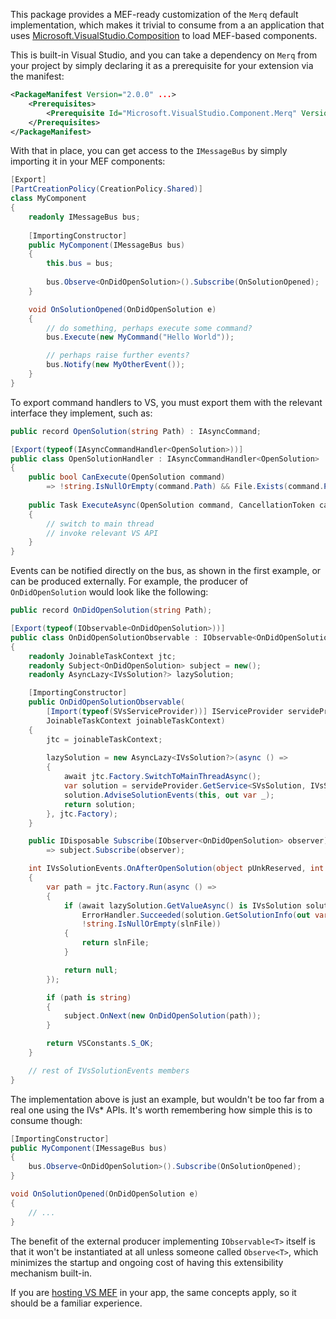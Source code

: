 ﻿This package provides a MEF-ready customization of the `Merq` 
default implementation, which makes it trivial to consume from 
a an application that uses [Microsoft.VisualStudio.Composition](https://nuget.org/packages/Microsoft.VisualStudio.Composition) 
to load MEF-based components.

This is built-in Visual Studio, and you can take a dependency 
on `Merq` from your project by simply declaring it as a prerequisite 
for your extension via the manifest:

```xml
<PackageManifest Version="2.0.0" ...>
	<Prerequisites>
		<Prerequisite Id="Microsoft.VisualStudio.Component.Merq" Version="[17.0,)" DisplayName="Common Xamarin internal tools" />
	</Prerequisites>
</PackageManifest>
```

With that in place, you can get access to the `IMessageBus` by simply 
importing it in your MEF components:

```csharp
[Export]
[PartCreationPolicy(CreationPolicy.Shared)]
class MyComponent
{
    readonly IMessageBus bus;
    
    [ImportingConstructor]
    public MyComponent(IMessageBus bus)
    {
        this.bus = bus;
        
        bus.Observe<OnDidOpenSolution>().Subscribe(OnSolutionOpened);
    }

    void OnSolutionOpened(OnDidOpenSolution e)
    {
        // do something, perhaps execute some command?
        bus.Execute(new MyCommand("Hello World"));

        // perhaps raise further events?
        bus.Notify(new MyOtherEvent());
    }
}
```

To export command handlers to VS, you must export them with the relevant interface 
they implement, such as:

```csharp
public record OpenSolution(string Path) : IAsyncCommand;

[Export(typeof(IAsyncCommandHandler<OpenSolution>))]
public class OpenSolutionHandler : IAsyncCommandHandler<OpenSolution>
{
    public bool CanExecute(OpenSolution command) 
        => !string.IsNullOrEmpty(command.Path) && File.Exists(command.Path);
            
    public Task ExecuteAsync(OpenSolution command, CancellationToken cancellation)
    {
        // switch to main thread
        // invoke relevant VS API
    }
}
```

Events can be notified directly on the bus, as shown in the first example, 
or can be produced externally. For example, the producer of `OnDidOpenSolution` 
would look like the following:

```csharp
public record OnDidOpenSolution(string Path);

[Export(typeof(IObservable<OnDidOpenSolution>))]
public class OnDidOpenSolutionObservable : IObservable<OnDidOpenSolution>, IVsSolutionEvents
{
    readonly JoinableTaskContext jtc;
    readonly Subject<OnDidOpenSolution> subject = new();
    readonly AsyncLazy<IVsSolution?> lazySolution;

    [ImportingConstructor]
    public OnDidOpenSolutionObservable(
        [Import(typeof(SVsServiceProvider))] IServiceProvider servideProvider,
        JoinableTaskContext joinableTaskContext)
    {
        jtc = joinableTaskContext;
        
        lazySolution = new AsyncLazy<IVsSolution?>(async () =>
        {
            await jtc.Factory.SwitchToMainThreadAsync();
            var solution = servideProvider.GetService<SVsSolution, IVsSolution>();
            solution.AdviseSolutionEvents(this, out var _);
            return solution;
        }, jtc.Factory);    
    }

    public IDisposable Subscribe(IObserver<OnDidOpenSolution> observer)
        => subject.Subscribe(observer);

    int IVsSolutionEvents.OnAfterOpenSolution(object pUnkReserved, int fNewSolution)
    {
        var path = jtc.Factory.Run(async () =>
        {
            if (await lazySolution.GetValueAsync() is IVsSolution solution &&
                ErrorHandler.Succeeded(solution.GetSolutionInfo(out var _, out var slnFile, out var _)) &&
                !string.IsNullOrEmpty(slnFile))
            {
                return slnFile;
            }

            return null;
        });

        if (path is string)
        {
            subject.OnNext(new OnDidOpenSolution(path));
        }

        return VSConstants.S_OK;
    }

    // rest of IVsSolutionEvents members
}
```

The implementation above is just an example, but wouldn't be too far from a real one 
using the IVs* APIs. It's worth remembering how simple this is to consume though:

```csharp
[ImportingConstructor]
public MyComponent(IMessageBus bus)
{
    bus.Observe<OnDidOpenSolution>().Subscribe(OnSolutionOpened);
}

void OnSolutionOpened(OnDidOpenSolution e)
{
    // ...
}
```

The benefit of the external producer implementing `IObservable<T>` itself is that 
it won't be instantiated at all unless someone called `Observe<T>`, which minimizes 
the startup and ongoing cost of having this extensibility mechanism built-in.

If you are [hosting VS MEF](https://github.com/microsoft/vs-mef/blob/main/doc/hosting.md) 
in your app, the same concepts apply, so it should be a familiar experience.